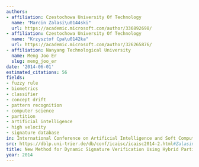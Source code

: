 ```yaml
---
authors:
- affiliation: Czestochowa University Of Technology
  name: "Marcin Zalasi\u0144ski"
  url: https://academic.microsoft.com/author/336892698/
- affiliation: Czestochowa University Of Technology
  name: "Krzysztof Cpa\u0142ka"
  url: https://academic.microsoft.com/author/326265876/
- affiliation: Nanyang Technological University
  name: Meng Joo Er
  slug: meng_joo_er
date: '2014-06-01'
estimated_citations: 56
fields:
- fuzzy rule
- biometrics
- classifier
- concept drift
- pattern recognition
- computer science
- partition
- artificial intelligence
- high velocity
- signature database
in: International Conference on Artificial Intelligence and Soft Computing
src: https://dblp.uni-trier.de/db/conf/icaisc/icaisc2014-2.html#ZalasinskiCE14
title: New Method for Dynamic Signature Verification Using Hybrid Partitioning
year: 2014
---
```

